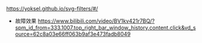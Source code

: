 https://yoksel.github.io/svg-filters/#/

- 故障效果
https://www.bilibili.com/video/BV1kv421r7BQ/?spm_id_from=333.1007.top_right_bar_window_history.content.click&vd_source=62c8a03e66ff063b9af3e473fadb8049